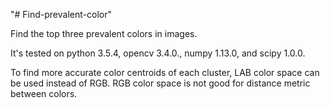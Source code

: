 "# Find-prevalent-color" 

Find the top three prevalent colors in images.

It's tested on python 3.5.4, opencv 3.4.0., numpy 1.13.0, and scipy 1.0.0.

To find more accurate color centroids of each cluster, LAB color space can be used instead of RGB. RGB color space is not good for distance metric between colors.
